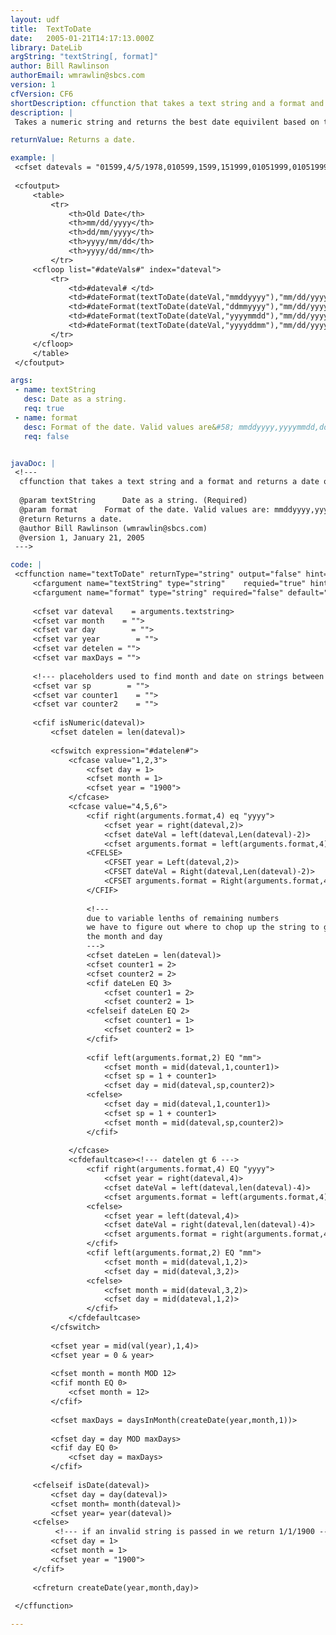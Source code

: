 ```yaml
---
layout: udf
title:  TextToDate
date:   2005-01-21T14:17:13.000Z
library: DateLib
argString: "textString[, format]"
author: Bill Rawlinson
authorEmail: wmrawlin@sbcs.com
version: 1
cfVersion: CF6
shortDescription: cffunction that takes a text string and a format and returns a date object.
description: |
 Takes a numeric string and returns the best date equivilent based on the format you specify.  Accepts four different formats: mmddyyyy, yyyymmdd, ddmmyyyy, yyyyddmm.  If a date string is passed in the date is returned. If a non-numeric or non-date string is passed in it returns 1/1/1900.

returnValue: Returns a date.

example: |
 <cfset datevals = "01599,4/5/1978,010599,1599,151999,01051999,010519999,010501999,159,10599,avkld,24587,343532,12423232,987822,311993">
 
 <cfoutput>
     <table>
         <tr>
             <th>Old Date</th>
             <th>mm/dd/yyyy</th>
             <th>dd/mm/yyyy</th>
             <th>yyyy/mm/dd</th>
             <th>yyyy/dd/mm</th>
         </tr>
     <cfloop list="#dateVals#" index="dateval">
         <tr>
             <td>#dateval# </td>
             <td>#dateFormat(textToDate(dateVal,"mmddyyyy"),"mm/dd/yyyy")#</td>
             <td>#dateFormat(textToDate(dateVal,"ddmmyyyy"),"mm/dd/yyyy")#</td>
             <td>#dateFormat(textToDate(dateVal,"yyyymmdd"),"mm/dd/yyyy")#</td>
             <td>#dateFormat(textToDate(dateVal,"yyyyddmm"),"mm/dd/yyyy")#</td>
         </tr>
     </cfloop>
     </table>
 </cfoutput>

args:
 - name: textString
   desc: Date as a string.
   req: true
 - name: format
   desc: Format of the date. Valid values are&#58; mmddyyyy,yyyymmdd,ddmmyyyy,yyyyddmm
   req: false


javaDoc: |
 <!---
  cffunction that takes a text string and a format and returns a date object.
  
  @param textString      Date as a string. (Required)
  @param format      Format of the date. Valid values are: mmddyyyy,yyyymmdd,ddmmyyyy,yyyyddmm (Optional)
  @return Returns a date. 
  @author Bill Rawlinson (wmrawlin@sbcs.com) 
  @version 1, January 21, 2005 
 --->

code: |
 <cffunction name="textToDate" returnType="string" output="false" hint="converts a numeric string to a date object">
     <cfargument name="textString" type="string"    requied="true" hint="numeric string to convert to a date object">
     <cfargument name="format" type="string" required="false" default="mmddyyyy"    hint="best guess at the format of the string; valid values are mmddyyyy | yyyymmdd | ddmmyyyy | yyyyddmm">
 
     <cfset var dateval    = arguments.textstring>
     <cfset var month    = "">
     <cfset var day        = "">
     <cfset var year        = "">
     <cfset var detelen = "">
     <cfset var maxDays = "">
     
     <!--- placeholders used to find month and date on strings between 4-6 characters long --->
     <cfset var sp        = "">
     <cfset var counter1    = "">
     <cfset var counter2    = "">
 
     <cfif isNumeric(dateval)>
         <cfset datelen = len(dateval)>
 
         <cfswitch expression="#datelen#">
             <cfcase value="1,2,3">
                 <cfset day = 1>
                 <cfset month = 1>
                 <cfset year = "1900">
             </cfcase>
             <cfcase value="4,5,6">
                 <cfif right(arguments.format,4) eq "yyyy">
                     <cfset year = right(dateval,2)>
                     <cfset dateVal = left(dateval,Len(dateval)-2)>
                     <cfset arguments.format = left(arguments.format,4)>
                 <CFELSE>
                     <CFSET year = Left(dateval,2)>
                     <CFSET dateVal = Right(dateval,Len(dateval)-2)>
                     <CFSET arguments.format = Right(arguments.format,4)>
                 </CFIF>
 
                 <!--- 
                 due to variable lenths of remaining numbers
                 we have to figure out where to chop up the string to get 
                 the month and day 
                 --->
                 <cfset dateLen = len(dateval)>
                 <cfset counter1 = 2>
                 <cfset counter2 = 2>
                 <cfif dateLen EQ 3>
                     <cfset counter1 = 2>
                     <cfset counter2 = 1>
                 <cfelseif dateLen EQ 2>
                     <cfset counter1 = 1>
                     <cfset counter2 = 1>
                 </cfif>
 
                 <cfif left(arguments.format,2) EQ "mm">
                     <cfset month = mid(dateval,1,counter1)>
                     <cfset sp = 1 + counter1>
                     <cfset day = mid(dateval,sp,counter2)>
                 <cfelse>
                     <cfset day = mid(dateval,1,counter1)>
                     <cfset sp = 1 + counter1>
                     <cfset month = mid(dateval,sp,counter2)>
                 </cfif>
 
             </cfcase>
             <cfdefaultcase><!--- datelen gt 6 --->
                 <cfif right(arguments.format,4) EQ "yyyy">
                     <cfset year = right(dateval,4)>
                     <cfset dateVal = left(dateval,len(dateval)-4)>
                     <cfset arguments.format = left(arguments.format,4)>
                 <cfelse>
                     <cfset year = left(dateval,4)>
                     <cfset dateVal = right(dateval,len(dateval)-4)>
                     <cfset arguments.format = right(arguments.format,4)>
                 </cfif>
                 <cfif left(arguments.format,2) EQ "mm">
                     <cfset month = mid(dateval,1,2)>
                     <cfset day = mid(dateval,3,2)>
                 <cfelse>
                     <cfset month = mid(dateval,3,2)>
                     <cfset day = mid(dateval,1,2)>
                 </cfif>
             </cfdefaultcase>
         </cfswitch>
 
         <cfset year = mid(val(year),1,4)>
         <cfset year = 0 & year>
 
         <cfset month = month MOD 12>
         <cfif month EQ 0>
             <cfset month = 12>
         </cfif>
 
         <cfset maxDays = daysInMonth(createDate(year,month,1))>
         
         <cfset day = day MOD maxDays>
         <cfif day EQ 0>
             <cfset day = maxDays>
         </cfif>
 
     <cfelseif isDate(dateval)>
         <cfset day = day(dateval)>
         <cfset month= month(dateval)>
         <cfset year= year(dateval)>
     <cfelse>
          <!--- if an invalid string is passed in we return 1/1/1900 --->
         <cfset day = 1>
         <cfset month = 1>
         <cfset year = "1900">
     </cfif>
 
     <cfreturn createDate(year,month,day)>
 
 </cffunction>

---
```


